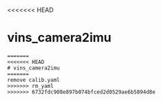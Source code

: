 <<<<<<< HEAD
# vins_camera2imu

```
=======
<<<<<<< HEAD
# vins_camera2imu
=======
remove calib.yaml
>>>>>>> rm_yaml
>>>>>>> 6732fdc908e897b074bfced2d0529ae6b5894d8e
